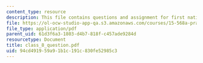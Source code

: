 ```yaml
---
content_type: resource
description: This file contains questions and assignment for first national bank.
file: https://ol-ocw-studio-app-qa.s3.amazonaws.com/courses/15-568a-practical-information-technology-management-spring-2005/94cd491959a91b1c191c830fe52985c3_class_8_question.pdf
file_type: application/pdf
parent_uid: 61d3f6a3-1803-d4b7-818f-c457ade9284d
resourcetype: Document
title: class_8_question.pdf
uid: 94cd4919-59a9-1b1c-191c-830fe52985c3
---
```

